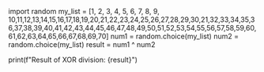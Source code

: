 import random
my_list = [1, 2, 3, 4, 5, 6, 7, 8, 9, 10,11,12,13,14,15,16,17,18,19,20,21,22,23,24,25,26,27,28,29,30,21,32,33,34,35,36,37,38,39,40,41,42,43,44,45,46,47,48,49,50,51,52,53,54,55,56,57,58,59,60,61,62,63,64,65,66,67,68,69,70]
num1 = random.choice(my_list)
num2 = random.choice(my_list)
result = num1 ^ num2

print(f"Result of XOR division: {result}")
